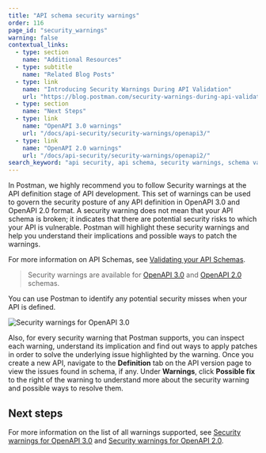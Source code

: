 ```yaml
---
title: "API schema security warnings"
order: 116
page_id: "security_warnings"
warning: false
contextual_links:
  - type: section
    name: "Additional Resources"
  - type: subtitle
    name: "Related Blog Posts"
  - type: link
    name: "Introducing Security Warnings During API Validation"
    url: "https://blog.postman.com/security-warnings-during-api-validation/"
  - type: section
    name: "Next Steps"
  - type: link
    name: "OpenAPI 3.0 warnings"
    url: "/docs/api-security/security-warnings/openapi3/"
  - type: link
    name: "OpenAPI 2.0 warnings"
    url: "/docs/api-security/security-warnings/openapi2/"
search_keyword: "api security, api schema, security warnings, schema validation, security validation, api security audit, api security scan, api schema vulnerabilities, security audit,openapi 3.0"
---
```


In Postman, we highly recommend you to follow Security warnings at the API definition stage of API development. This set of warnings can be used to govern the security posture of any API definition in OpenAPI 3.0 and OpenAPI 2.0 format. A security warning does not mean that your API schema is broken; it indicates that there are potential security risks to which your API is vulnerable. Postman will highlight these security warnings and help you understand their implications and possible ways to patch the warnings.

For more information on API Schemas, see [Validating your API Schemas](/docs/designing-and-developing-your-api/validating-elements-against-schema/).

> Security warnings are available for [OpenAPI 3.0](/docs/api-security/security-warnings/openapi3/) and [OpenAPI 2.0](/docs/api-security/security-warnings/openapi2/) schemas.

You can use Postman to identify any potential security misses when your API is defined.

<img alt="Security warnings for OpenAPI 3.0" src="https://assets.postman.com/postman-docs/security-warnings-openapi-3-v9.jpg"/>

Also, for every security warning that Postman supports, you can inspect each warning, understand its implication and find out ways to apply patches in order to solve the underlying issue highlighted by the warning. Once you create a new API, navigate to the **Definition** tab on the API version page to view the issues found in schema, if any. Under **Warnings**, click **Possible fix** to the right of the warning to understand more about the security warning and possible ways to resolve them.

## Next steps

For more information on the list of all warnings supported, see [Security warnings for OpenAPI 3.0](/docs/api-security/security-warnings/openapi3/) and [Security warnings for OpenAPI 2.0](/docs/api-security/security-warnings/openapi2/).
